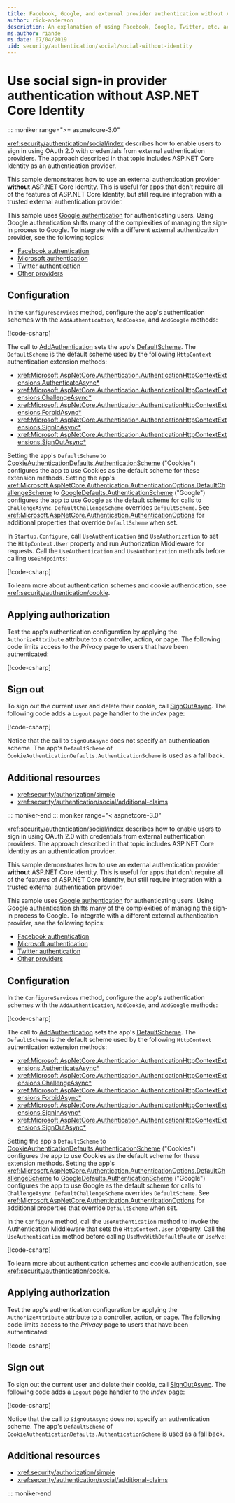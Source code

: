 ```yaml
---
title: Facebook, Google, and external provider authentication without ASP.NET Core Identity
author: rick-anderson
description: An explanation of using Facebook, Google, Twitter, etc. account user authentication without ASP.NET Core Identity.
ms.author: riande
ms.date: 07/04/2019
uid: security/authentication/social/social-without-identity
---
```

# Use social sign-in provider authentication without ASP.NET Core Identity

::: moniker range=">= aspnetcore-3.0"

<xref:security/authentication/social/index> describes how to enable users to sign in using OAuth 2.0 with credentials from external authentication providers. The approach described in that topic includes ASP.NET Core Identity as an authentication provider.

This sample demonstrates how to use an external authentication provider **without** ASP.NET Core Identity. This is useful for apps that don't require all of the features of ASP.NET Core Identity, but still require integration with a trusted external authentication provider.

This sample uses [Google authentication](xref:security/authentication/google-logins) for authenticating users. Using Google authentication shifts many of the complexities of managing the sign-in process to Google. To integrate with a different external authentication provider, see the following topics:

* [Facebook authentication](xref:security/authentication/facebook-logins)
* [Microsoft authentication](xref:security/authentication/microsoft-logins)
* [Twitter authentication](xref:security/authentication/twitter-logins)
* [Other providers](xref:security/authentication/otherlogins)

## Configuration

In the `ConfigureServices` method, configure the app's authentication schemes with the `AddAuthentication`, `AddCookie`, and `AddGoogle` methods:

[!code-csharp[](social-without-identity/3.0sample/Startup.cs?name=snippet1)]

The call to [AddAuthentication](/dotnet/api/microsoft.extensions.dependencyinjection.authenticationservicecollectionextensions.addauthentication#Microsoft_Extensions_DependencyInjection_AuthenticationServiceCollectionExtensions_AddAuthentication_Microsoft_Extensions_DependencyInjection_IServiceCollection_System_Action_Microsoft_AspNetCore_Authentication_AuthenticationOptions__) sets the app's [DefaultScheme](xref:Microsoft.AspNetCore.Authentication.AuthenticationOptions.DefaultScheme). The `DefaultScheme` is the default scheme used by the following `HttpContext` authentication extension methods:

* <xref:Microsoft.AspNetCore.Authentication.AuthenticationHttpContextExtensions.AuthenticateAsync*>
* <xref:Microsoft.AspNetCore.Authentication.AuthenticationHttpContextExtensions.ChallengeAsync*>
* <xref:Microsoft.AspNetCore.Authentication.AuthenticationHttpContextExtensions.ForbidAsync*>
* <xref:Microsoft.AspNetCore.Authentication.AuthenticationHttpContextExtensions.SignInAsync*>
* <xref:Microsoft.AspNetCore.Authentication.AuthenticationHttpContextExtensions.SignOutAsync*>

Setting the app's `DefaultScheme` to [CookieAuthenticationDefaults.AuthenticationScheme](xref:Microsoft.AspNetCore.Authentication.Cookies.CookieAuthenticationDefaults.AuthenticationScheme) ("Cookies") configures the app to use Cookies as the default scheme for these extension methods. Setting the app's <xref:Microsoft.AspNetCore.Authentication.AuthenticationOptions.DefaultChallengeScheme> to [GoogleDefaults.AuthenticationScheme](xref:Microsoft.AspNetCore.Authentication.Google.GoogleDefaults.AuthenticationScheme) ("Google") configures the app to use Google as the default scheme for calls to `ChallengeAsync`. `DefaultChallengeScheme` overrides `DefaultScheme`. See <xref:Microsoft.AspNetCore.Authentication.AuthenticationOptions> for additional properties that override `DefaultScheme` when set.

In `Startup.Configure`, call `UseAuthentication` and `UseAuthorization` to set the `HttpContext.User` property and run Authorization Middleware for requests. Call the `UseAuthentication` and `UseAuthorization` methods before calling `UseEndpoints`:

[!code-csharp[](social-without-identity/3.0sample/Startup.cs?name=snippet2)]

To learn more about authentication schemes and cookie authentication, see <xref:security/authentication/cookie>.

## Applying authorization

Test the app's authentication configuration by applying the `AuthorizeAttribute` attribute to a controller, action, or page. The following code limits access to the *Privacy* page to users that have been authenticated:

[!code-csharp[](social-without-identity/3.0sample/Pages/Privacy.cshtml.cs?name=snippet&highlight=1)]

## Sign out

To sign out the current user and delete their cookie, call [SignOutAsync](xref:Microsoft.AspNetCore.Authentication.AuthenticationHttpContextExtensions.SignOutAsync*). The following code adds a `Logout` page handler to the *Index* page:

[!code-csharp[](social-without-identity/3.0sample/Pages/Index.cshtml.cs?name=snippet&highlight=14-18)]

Notice that the call to `SignOutAsync` does not specify an authentication scheme. The app's `DefaultScheme` of `CookieAuthenticationDefaults.AuthenticationScheme` is used as a fall back.

## Additional resources

* <xref:security/authorization/simple>
* <xref:security/authentication/social/additional-claims>

::: moniker-end
::: moniker range="< aspnetcore-3.0"

<xref:security/authentication/social/index> describes how to enable users to sign in using OAuth 2.0 with credentials from external authentication providers. The approach described in that topic includes ASP.NET Core Identity as an authentication provider.

This sample demonstrates how to use an external authentication provider **without** ASP.NET Core Identity. This is useful for apps that don't require all of the features of ASP.NET Core Identity, but still require integration with a trusted external authentication provider.

This sample uses [Google authentication](xref:security/authentication/google-logins) for authenticating users. Using Google authentication shifts many of the complexities of managing the sign-in process to Google. To integrate with a different external authentication provider, see the following topics:

* [Facebook authentication](xref:security/authentication/facebook-logins)
* [Microsoft authentication](xref:security/authentication/microsoft-logins)
* [Twitter authentication](xref:security/authentication/twitter-logins)
* [Other providers](xref:security/authentication/otherlogins)

## Configuration

In the `ConfigureServices` method, configure the app's authentication schemes with the `AddAuthentication`, `AddCookie`, and `AddGoogle` methods:

[!code-csharp[](social-without-identity/sample/Startup.cs?name=snippet1)]

The call to [AddAuthentication](/dotnet/api/microsoft.extensions.dependencyinjection.authenticationservicecollectionextensions.addauthentication#Microsoft_Extensions_DependencyInjection_AuthenticationServiceCollectionExtensions_AddAuthentication_Microsoft_Extensions_DependencyInjection_IServiceCollection_System_Action_Microsoft_AspNetCore_Authentication_AuthenticationOptions__) sets the app's [DefaultScheme](xref:Microsoft.AspNetCore.Authentication.AuthenticationOptions.DefaultScheme). The `DefaultScheme` is the default scheme used by the following `HttpContext` authentication extension methods:

* <xref:Microsoft.AspNetCore.Authentication.AuthenticationHttpContextExtensions.AuthenticateAsync*>
* <xref:Microsoft.AspNetCore.Authentication.AuthenticationHttpContextExtensions.ChallengeAsync*>
* <xref:Microsoft.AspNetCore.Authentication.AuthenticationHttpContextExtensions.ForbidAsync*>
* <xref:Microsoft.AspNetCore.Authentication.AuthenticationHttpContextExtensions.SignInAsync*>
* <xref:Microsoft.AspNetCore.Authentication.AuthenticationHttpContextExtensions.SignOutAsync*>

Setting the app's `DefaultScheme` to [CookieAuthenticationDefaults.AuthenticationScheme](xref:Microsoft.AspNetCore.Authentication.Cookies.CookieAuthenticationDefaults.AuthenticationScheme) ("Cookies") configures the app to use Cookies as the default scheme for these extension methods. Setting the app's <xref:Microsoft.AspNetCore.Authentication.AuthenticationOptions.DefaultChallengeScheme> to [GoogleDefaults.AuthenticationScheme](xref:Microsoft.AspNetCore.Authentication.Google.GoogleDefaults.AuthenticationScheme) ("Google") configures the app to use Google as the default scheme for calls to `ChallengeAsync`. `DefaultChallengeScheme` overrides `DefaultScheme`. See <xref:Microsoft.AspNetCore.Authentication.AuthenticationOptions> for additional properties that override `DefaultScheme` when set.

In the `Configure` method, call the `UseAuthentication` method to invoke the Authentication Middleware that sets the `HttpContext.User` property. Call the `UseAuthentication` method before calling `UseMvcWithDefaultRoute` or `UseMvc`:

[!code-csharp[](social-without-identity/sample/Startup.cs?name=snippet2)]

To learn more about authentication schemes and cookie authentication, see <xref:security/authentication/cookie>.

## Applying authorization

Test the app's authentication configuration by applying the `AuthorizeAttribute` attribute to a controller, action, or page. The following code limits access to the *Privacy* page to users that have been authenticated:

[!code-csharp[](social-without-identity/sample/Pages/Privacy.cshtml.cs?name=snippet&highlight=1)]

## Sign out

To sign out the current user and delete their cookie, call [SignOutAsync](xref:Microsoft.AspNetCore.Authentication.AuthenticationHttpContextExtensions.SignOutAsync*). The following code adds a `Logout` page handler to the *Index* page:

[!code-csharp[](social-without-identity/sample/Pages/Index.cshtml.cs?name=snippet&highlight=7-11)]

Notice that the call to `SignOutAsync` does not specify an authentication scheme. The app's `DefaultScheme` of `CookieAuthenticationDefaults.AuthenticationScheme` is used as a fall back.

## Additional resources

* <xref:security/authorization/simple>
* <xref:security/authentication/social/additional-claims>

::: moniker-end
